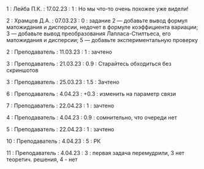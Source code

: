 1 : Лейба П.К. : 17.02.23 : 1 : Но мы что-то очень похожее уже видели!

2 : Храмцов Д.А. : 07.03.23 : 0 : задание 2 — добавьте вывод формул матожидания и дисперсии, недочет в формуле коэффициента вариации; 3 — добавьте вывод преобразования Лапласа-Стилтьеса, его матожидания и дисперсии; 5 — добавьте экспериментальную проверку

2 : Преподаватель : 11.03.23 : 1 : зачтено

3 : Преподаватель : 21.03.23 : 0.9 : Старайтесь обходиться без скриншотов

3 : Преподаватель : 25.03.23 : 1.5 : Зачтено

6 : Преподаватель : 4.04.23 : +0.3 : изменить на параметр связи

7 : Преподаватель : 22.04.23 : 1 : зачтено

4 : Преподаватель : 4.04.23 : 0.9 : сомнительно, что очереди нет

5 : Преподаватель : 22.04.23 : 1 : зачтено

10 : Преподаватель : 4.04.23 : 5 : РК

11 : Преподаватель : 4.04.23 : 3 : первая задача перемудрили, 3 нет теоретич. решения, 4 - нет

